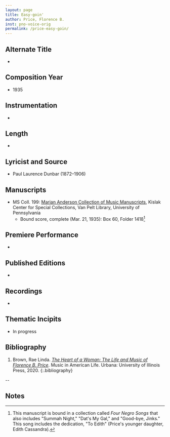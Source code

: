 ```yaml
---
layout: page
title: Easy-goin'
author: Price, Florence B.
inst: pno-voice-orig
permalink: /price-easy-goin/
---
```


## Alternate Title
- 

## Composition Year
- 1935

## Instrumentation
- 

## Length
- 

## Lyricist and Source
- Paul Laurence Dunbar (1872&ndash;1906)

## Manuscripts
- MS Coll. 199: <a href="https://www.library.upenn.edu/detail/collection/marian-anderson-collection" target="_blank">Marian Anderson Collection of Music Manuscripts</a>, Kislak Center for Special Collections, Van Pelt Library, University of Pennsylvania
    * Bound score, complete (Mar. 21, 1935): Box 60, Folder 1418[^fn1]

## Premiere Performance
- 

## Published Editions
- 

## Recordings
- 

## Thematic Incipits
- In progress

## Bibliography
1. Brown, Rae Linda. <a href="https://www.worldcat.org/title/1122800180" target="_blank">*The Heart of a Woman: The Life and Music of Florence B. Price*</a>. Music in American Life. Urbana: University of Illinois Press, 2020.
{:.bibliography}

--

## Notes
[^fn1]: This manuscript is bound in a collection called *Four Negro Songs* that also includes "Summah Night," "Dat's My Gal," and "Good-bye, Jinks." This song includes the dedication, "To Edith" (Price's younger daughter, Edith Cassandra).
